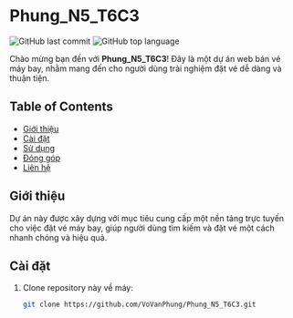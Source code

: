 # Phung_N5_T6C3

![GitHub last commit](https://img.shields.io/github/last-commit/VoVanPhung/Phung_N5_T6C3)
![GitHub top language](https://img.shields.io/github/languages/top/VoVanPhung/Phung_N5_T6C3)

Chào mừng bạn đến với **Phung_N5_T6C3**! Đây là một dự án web bán vé máy bay, nhằm mang đến cho người dùng trải nghiệm đặt vé dễ dàng và thuận tiện.

## Table of Contents
- [Giới thiệu](#giới-thiệu)
- [Cài đặt](#cài-đặt)
- [Sử dụng](#sử-dụng)
- [Đóng góp](#đóng-góp)
- [Liên hệ](#liên-hệ)

## Giới thiệu
Dự án này được xây dựng với mục tiêu cung cấp một nền tảng trực tuyến cho việc đặt vé máy bay, giúp người dùng tìm kiếm và đặt vé một cách nhanh chóng và hiệu quả.

## Cài đặt
1. Clone repository này về máy:
   ```bash
   git clone https://github.com/VoVanPhung/Phung_N5_T6C3.git
